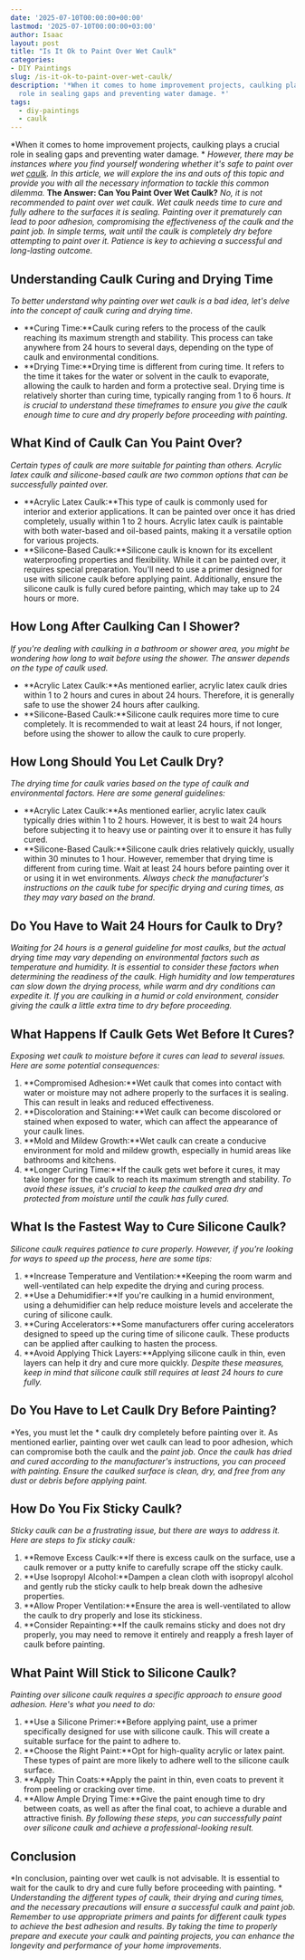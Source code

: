 ```yaml
---
date: '2025-07-10T00:00:00+00:00'
lastmod: '2025-07-10T00:00:00+03:00'
author: Isaac
layout: post
title: "Is It Ok to Paint Over Wet Caulk"
categories:
- DIY Paintings
slug: /is-it-ok-to-paint-over-wet-caulk/
description: '*When it comes to home improvement projects, caulking plays a crucial
  role in sealing gaps and preventing water damage. *'
tags: 
  - diy-paintings
  - caulk
---
```

*When it comes to home improvement projects, caulking plays a crucial role in sealing gaps and preventing water damage. *
*However, there may be instances where you find yourself wondering whether it's safe to paint over wet [caulk](/posts/can-you-paint-over-caulk-without-primer/). In this article, we will explore the ins and outs of this topic and provide you with all the necessary information to tackle this common dilemma.*
**The Answer: Can You Paint Over Wet Caulk?**
*No, it is not recommended to paint over wet caulk. Wet caulk needs time to cure and fully adhere to the surfaces it is sealing. Painting over it prematurely can lead to poor adhesion, compromising the effectiveness of the caulk and the paint job.*
*In simple terms, wait until the caulk is completely dry before attempting to paint over it. Patience is key to achieving a successful and long-lasting outcome.*
## **Understanding Caulk Curing and Drying Time**
*To better understand why painting over wet caulk is a bad idea, let's delve into the concept of caulk curing and drying time.*
- **Curing Time:**Caulk curing refers to the process of the caulk reaching its maximum strength and stability. This process can take anywhere from 24 hours to several days, depending on the type of caulk and environmental conditions.
- **Drying Time:**Drying time is different from curing time. It refers to the time it takes for the water or solvent in the caulk to evaporate, allowing the caulk to harden and form a protective seal. Drying time is relatively shorter than curing time, typically ranging from 1 to 6 hours.
*It is crucial to understand these timeframes to ensure you give the caulk enough time to cure and dry properly before proceeding with painting.*
## **What Kind of Caulk Can You Paint Over?**
*Certain types of caulk are more suitable for painting than others. Acrylic latex caulk and silicone-based caulk are two common options that can be successfully painted over.*
- **Acrylic Latex Caulk:**This type of caulk is commonly used for interior and exterior applications. It can be painted over once it has dried completely, usually within 1 to 2 hours. Acrylic latex caulk is paintable with both water-based and oil-based paints, making it a versatile option for various projects.
- **Silicone-Based Caulk:**Silicone caulk is known for its excellent waterproofing properties and flexibility. While it can be painted over, it requires special preparation. You'll need to use a primer designed for use with silicone caulk before applying paint. Additionally, ensure the silicone caulk is fully cured before painting, which may take up to 24 hours or more.
## **How Long After Caulking Can I Shower?**
*If you're dealing with caulking in a bathroom or shower area, you might be wondering how long to wait before using the shower. The answer depends on the type of caulk used.*
- **Acrylic Latex Caulk:**As mentioned earlier, acrylic latex caulk dries within 1 to 2 hours and cures in about 24 hours. Therefore, it is generally safe to use the shower 24 hours after caulking.
- **Silicone-Based Caulk:**Silicone caulk requires more time to cure completely. It is recommended to wait at least 24 hours, if not longer, before using the shower to allow the caulk to cure properly.
## **How Long Should You Let Caulk Dry?**
*The drying time for caulk varies based on the type of caulk and environmental factors. Here are some general guidelines:*
- **Acrylic Latex Caulk:**As mentioned earlier, acrylic latex caulk typically dries within 1 to 2 hours. However, it is best to wait 24 hours before subjecting it to heavy use or painting over it to ensure it has fully cured.
- **Silicone-Based Caulk:**Silicone caulk dries relatively quickly, usually within 30 minutes to 1 hour. However, remember that drying time is different from curing time. Wait at least 24 hours before painting over it or using it in wet environments.
*Always check the manufacturer's instructions on the caulk tube for specific drying and curing times, as they may vary based on the brand.*
## **Do You Have to Wait 24 Hours for Caulk to Dry?**
*Waiting for 24 hours is a general guideline for most caulks, but the actual drying time may vary depending on environmental factors such as temperature and humidity. It is essential to consider these factors when determining the readiness of the caulk.*
*High humidity and low temperatures can slow down the drying process, while warm and dry conditions can expedite it. If you are caulking in a humid or cold environment, consider giving the caulk a little extra time to dry before proceeding.*
## **What Happens If Caulk Gets Wet Before It Cures?**
*Exposing wet caulk to moisture before it cures can lead to several issues. Here are some potential consequences:*
1. **Compromised Adhesion:**Wet caulk that comes into contact with water or moisture may not adhere properly to the surfaces it is sealing. This can result in leaks and reduced effectiveness.
2. **Discoloration and Staining:**Wet caulk can become discolored or stained when exposed to water, which can affect the appearance of your caulk lines.
3. **Mold and Mildew Growth:**Wet caulk can create a conducive environment for mold and mildew growth, especially in humid areas like bathrooms and kitchens.
4. **Longer Curing Time:**If the caulk gets wet before it cures, it may take longer for the caulk to reach its maximum strength and stability.
*To avoid these issues, it's crucial to keep the caulked area dry and protected from moisture until the caulk has fully cured.*
## **What Is the Fastest Way to Cure Silicone Caulk?**
*Silicone caulk requires patience to cure properly. However, if you're looking for ways to speed up the process, here are some tips:*
1. **Increase Temperature and Ventilation:**Keeping the room warm and well-ventilated can help expedite the drying and curing process.
2. **Use a Dehumidifier:**If you're caulking in a humid environment, using a dehumidifier can help reduce moisture levels and accelerate the curing of silicone caulk.
3. **Curing Accelerators:**Some manufacturers offer curing accelerators designed to speed up the curing time of silicone caulk. These products can be applied after caulking to hasten the process.
4. **Avoid Applying Thick Layers:**Applying silicone caulk in thin, even layers can help it dry and cure more quickly.
*Despite these measures, keep in mind that silicone caulk still requires at least 24 hours to cure fully.*
## **Do You Have to Let Caulk Dry Before Painting?**
*Yes, you must let the *
caulk dry completely before painting over it. As mentioned earlier, painting over wet caulk can lead to poor adhesion, which can compromise both the caulk and the
*paint job.*
*Once the caulk has dried and cured according to the manufacturer's instructions, you can proceed with painting. Ensure the caulked surface is clean, dry, and free from any dust or debris before applying paint.*
## **How Do You Fix Sticky Caulk?**
*Sticky caulk can be a frustrating issue, but there are ways to address it. Here are steps to fix sticky caulk:*
1. **Remove Excess Caulk:**If there is excess caulk on the surface, use a caulk remover or a putty knife to carefully scrape off the sticky caulk.
2. **Use Isopropyl Alcohol:**Dampen a clean cloth with isopropyl alcohol and gently rub the sticky caulk to help break down the adhesive properties.
3. **Allow Proper Ventilation:**Ensure the area is well-ventilated to allow the caulk to dry properly and lose its stickiness.
4. **Consider Repainting:**If the caulk remains sticky and does not dry properly, you may need to remove it entirely and reapply a fresh layer of caulk before painting.
## **What Paint Will Stick to Silicone Caulk?**
*Painting over silicone caulk requires a specific approach to ensure good adhesion. Here's what you need to do:*
1. **Use a Silicone Primer:**Before applying paint, use a primer specifically designed for use with silicone caulk. This will create a suitable surface for the paint to adhere to.
2. **Choose the Right Paint:**Opt for high-quality acrylic or latex paint. These types of paint are more likely to adhere well to the silicone caulk surface.
3. **Apply Thin Coats:**Apply the paint in thin, even coats to prevent it from peeling or cracking over time.
4. **Allow Ample Drying Time:**Give the paint enough time to dry between coats, as well as after the final coat, to achieve a durable and attractive finish.
*By following these steps, you can successfully paint over silicone caulk and achieve a professional-looking result.*
## **Conclusion**
*In conclusion, painting over wet caulk is not advisable. It is essential to wait for the caulk to dry and cure fully before proceeding with painting. *
*Understanding the different types of caulk, their drying and curing times, and the necessary precautions will ensure a successful caulk and paint job. Remember to use appropriate primers and paints for different caulk types to achieve the best adhesion and results.*
*By taking the time to properly prepare and execute your caulk and painting projects, you can enhance the longevity and performance of your home improvements.*

